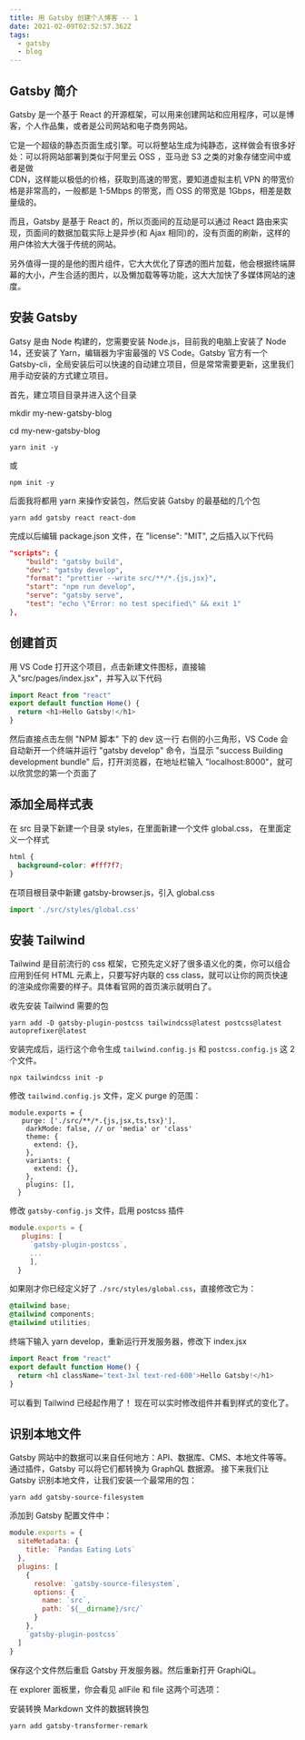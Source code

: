 ```yaml
---
title: 用 Gatsby 创建个人博客 -- 1
date: 2021-02-09T02:52:57.362Z
tags:
  - gatsby
  - blog
---
```


## Gatsby 简介

Gatsby 是一个基于 React 的开源框架，可以用来创建网站和应用程序，可以是博客，个人作品集，或者是公司网站和电子商务网站。

它是一个超级的静态页面生成引擎。可以将整站生成为纯静态，这样做会有很多好处：可以将网站部署到类似于阿里云 OSS ，亚马逊 S3 之类的对象存储空间中或者是做\
 CDN，这样能以极低的价格，获取到高速的带宽，要知道虚拟主机 VPN 的带宽价格是非常高的，一般都是 1-5Mbps 的带宽，而 OSS 的带宽是 1Gbps，相差是数量级的。

而且，Gatsby 是基于 React 的，所以页面间的互动是可以通过 React 路由来实现，页面间的数据加载实际上是异步(和 Ajax 相同)的，没有页面的刷新，这样的用户体验大大强于传统的网站。

另外值得一提的是他的图片组件，它大大优化了穿透的图片加载，他会根据终端屏幕的大小，产生合适的图片，以及懒加载等等功能，这大大加快了多媒体网站的速度。

## 安装 Gatsby

Gatsy 是由 Node 构建的，您需要安装 Node.js，目前我的电脑上安装了 Node 14，还安装了 Yarn，编辑器为宇宙最强的 VS Code。Gatsby 官方有一个 Gatsby-cli，全局安装后可以快速的自动建立项目，但是常常需要更新，这里我们用手动安装的方式建立项目。

首先，建立项目目录并进入这个目录

mkdir my-new-gatsby-blog

cd my-new-gatsby-blog

```shell
yarn init -y
```

或

```shell
npm init -y
```

后面我将都用 yarn 来操作安装包，然后安装 Gatsby 的最基础的几个包

```shell
yarn add gatsby react react-dom
```

完成以后编辑 package.json 文件，在 "license": "MIT", 之后插入以下代码

```json
"scripts": {
    "build": "gatsby build",
    "dev": "gatsby develop",
    "format": "prettier --write src/**/*.{js,jsx}",
    "start": "npm run develop",
    "serve": "gatsby serve",
    "test": "echo \"Error: no test specified\" && exit 1"
},
```

## 创建首页

用 VS Code 打开这个项目，点击新建文件图标，直接输入"src/pages/index.jsx"，并写入以下代码

```jsx:title=src/pages/index.js
import React from "react"
export default function Home() {
  return <h1>Hello Gatsby!</h1>
}
```

然后直接点击左侧 "NPM 脚本" 下的 dev 这一行 右侧的小三角形，VS Code 会自动新开一个终端并运行 "gatsby develop" 命令，当显示 "success Building development bundle" 后，打开浏览器，在地址栏输入 "localhost:8000"，就可以欣赏您的第一个页面了

## 添加全局样式表

在 src 目录下新建一个目录 styles，在里面新建一个文件 global.css，
在里面定义一个样式

```css
html {
  background-color: #fff7f7;
}
```

在项目根目录中新建 gatsby-browser.js，引入 global.css

```js
import './src/styles/global.css'
```

## 安装 Tailwind

Tailwind 是目前流行的 css 框架，它预先定义好了很多语义化的类，你可以组合应用到任何 HTML 元素上，只要写好内联的 css class，就可以让你的网页快速的渲染成你需要的样子。具体看官网的首页演示就明白了。

收先安装 Tailwind 需要的包

```shell
yarn add -D gatsby-plugin-postcss tailwindcss@latest postcss@latest autoprefixer@latest
```

安装完成后，运行这个命令生成 `tailwind.config.js` 和 `postcss.config.js` 这 2 个文件。

```shell
npx tailwindcss init -p
```

修改 `tailwind.config.js` 文件，定义 purge 的范围：

```
module.exports = {
   purge: ['./src/**/*.{js,jsx,ts,tsx}'],
    darkMode: false, // or 'media' or 'class'
    theme: {
      extend: {},
    },
    variants: {
      extend: {},
    },
    plugins: [],
  }
```

修改 `gatsby-config.js` 文件，启用 postcss 插件

```js
module.exports = {
   plugins: [
     `gatsby-plugin-postcss`,
     ...
     ],
  }
```

如果刚才你已经定义好了 `./src/styles/global.css`，直接修改它为：

```css
@tailwind base;
@tailwind components;
@tailwind utilities;
```

终端下输入 yarn develop，重新运行开发服务器，修改下 index.jsx

```jsx:title=src/pages/index.js
import React from "react"
export default function Home() {
  return <h1 className='text-3xl text-red-600'>Hello Gatsby!</h1>
}
```

可以看到 Tailwind 已经起作用了！
现在可以实时修改组件并看到样式的变化了。

## 识别本地文件

Gatsby 网站中的数据可以来自任何地方：API、数据库、CMS、本地文件等等。
通过插件，Gatsby 可以将它们都转换为 GraphQL 数据源。
接下来我们让 Gatsby 识别本地文件，让我们安装一个最常用的包：

```shell
yarn add gatsby-source-filesystem
```

添加到 Gatsby 配置文件中：

```js
module.exports = {
  siteMetadata: {
    title: `Pandas Eating Lots`
  },
  plugins: [
    {
      resolve: `gatsby-source-filesystem`,
      options: {
        name: `src`,
        path: `${__dirname}/src/`
      }
    },
    `gatsby-plugin-postcss`
  ]
}
```

保存这个文件然后重启 Gatsby 开发服务器。然后重新打开 GraphiQL。

在 explorer 面板里，你会看见 allFile 和 file 这两个可选项：

安装转换 Markdown 文件的数据转换包

```shell
yarn add gatsby-transformer-remark
```
